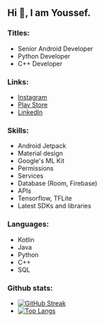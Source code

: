 ## Hi 👋, I am Youssef.

### Titles: 
<!-- * CEO at [Y.Moataz](https://www.facebook.com/y.moataz.dev) -->
* Senior Android Developer
* Python Developer
* C++ Developer

### Links: 
* [Instagram](https://www.instagram.com/youssefmoataz_/)
* [Play Store](https://play.google.com/store/apps/dev?id=6245006738668751785)
* [LinkedIn](https://www.linkedin.com/in/youssef-moataz-245713196)

### Skills:
* Android Jetpack
* Material design
* Google's ML Kit
* Permissions
* Services
* Database (Room, Firebase)
* APIs
* Tensorflow, TFLite
* Latest SDKs and libraries
<!-- * Design patterns -->
<!-- * Algorithms -->


<!-- <a href="https://www.linkedin.com/in/youssef-moataz-245713196/">
    <img src="https://github.com/rahulbanerjee26/githubProfileReadmeGenerator/blob/main/icons/tensorflow.svg" width="40" height="40" alt="LinkedIn Badge"/>
</a> -->

### Languages:
* Kotlin
* Java
* Python
* C++
* SQL

### Github stats:
* [![GitHub Streak](http://github-readme-streak-stats.herokuapp.com?user=YoussefMoataz&hide_border=true&theme=default)](https://git.io/streak-stats)
* [![Top Langs](https://github-readme-stats.vercel.app/api/top-langs/?username=YoussefMoataz&layout=compact&theme=dark&langs_count=6&hide=HTML,CSS)](https://github.com/YoussefMoataz)

<!-- Links with images -->
<!-- ### Links: 
<a href="https://www.instagram.com/youssefmoataz_/">
    <img src="https://github.com/rahuldkjain/github-profile-readme-generator/blob/master/src/images/icons/Social/instagram.svg" width="40" height="40" alt="LinkedIn Badge"/>
</a> &nbsp;
<a href="https://play.google.com/store/apps/dev?id=6245006738668751785">
    <img src="https://www.logo.wine/a/logo/Google_Play/Google_Play-Icon-Logo.wine.svg" width="40" height="40" alt="LinkedIn Badge"/>
</a> &nbsp;
<a href="https://www.linkedin.com/in/youssef-moataz-245713196">
    <img src="https://github.com/rahuldkjain/github-profile-readme-generator/blob/master/src/images/icons/Social/linked-in-alt.svg" width="40" height="40" alt="LinkedIn Badge"/>
</a> -->


<!---
YoussefMoataz/YoussefMoataz is a ✨ special ✨ repository because its `README.md` (this file) appears on your GitHub profile.
You can click the Preview link to take a look at your changes.
--->
